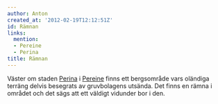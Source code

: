 ```yaml
---
author: Anton
created_at: '2012-02-19T12:12:51Z'
id: Rämnan
links:
  mention:
  - Pereine
  - Perina
title: Rämnan
---
```


Väster om staden [Perina] i [Pereine] finns ett bergsområde vars oländiga terräng delvis besegrats
av gruvbolagens utsända. Det finns en rämna i området och det sägs att ett väldigt vidunder bor i
den.

  [Perina]: Perina
  [Pereine]: Pereine
